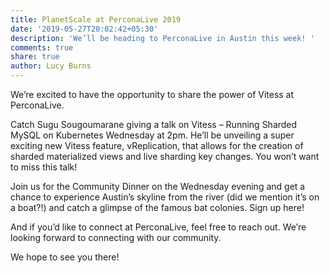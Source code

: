 ```yaml
---
title: PlanetScale at PerconaLive 2019
date: '2019-05-27T20:02:42+05:30'
description: 'We’ll be heading to PerconaLive in Austin this week! '
comments: true
share: true
author: Lucy Burns
---
```


We’re excited to have the opportunity to share the power of Vitess at PerconaLive.

Catch Sugu Sougoumarane giving a talk on Vitess – Running Sharded MySQL on Kubernetes Wednesday at 2pm. He’ll be unveiling a super exciting new Vitess feature, vReplication, that allows for the creation of sharded materialized views and live sharding key changes. You won’t want to miss this talk!

Join us for the Community Dinner on the Wednesday evening and get a chance to experience Austin’s skyline from the river (did we mention it’s on a boat?!) and catch a glimpse of the famous bat colonies. Sign up here!

And if you’d like to connect at PerconaLive, feel free to reach out. We’re looking forward to connecting with our community.

We hope to see you there!
